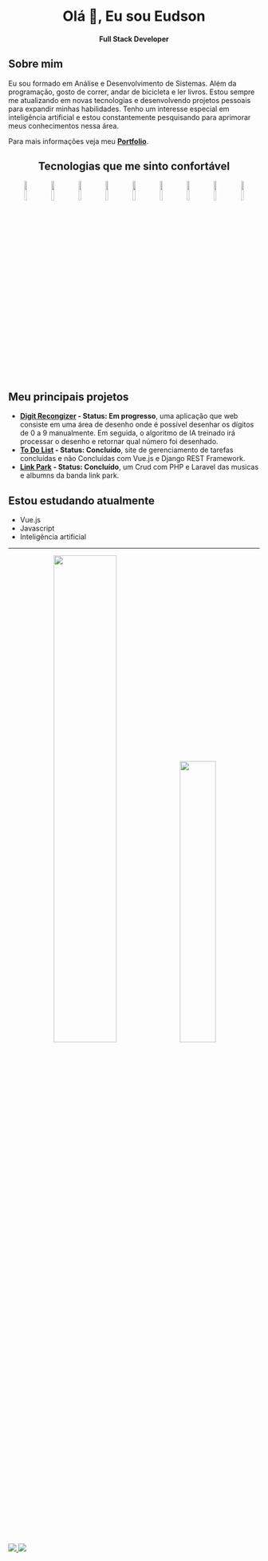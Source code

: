 <h1 align="center">Olá 👋, Eu sou Eudson</h1>
<h4 align="center">Full Stack Developer</h4>

## Sobre mim

Eu sou formado em Análise e Desenvolvimento de Sistemas. Além da programação, gosto de correr, andar de bicicleta e ler livros. Estou sempre me atualizando em novas tecnologias e desenvolvendo projetos pessoais para expandir minhas habilidades. Tenho um interesse especial em inteligência artificial e estou constantemente pesquisando para aprimorar meus conhecimentos nessa área.

Para mais informações veja meu **[Portfolio](<https://sobrancelhadodragao.github.io/eudsondeveloper/> "https://sobrancelhadodragao.github.io/eudsondeveloper/")**.

<div align="center">
        
## Tecnologias que me sinto confortável 

<img width="10%" src="https://cdn.jsdelivr.net/gh/devicons/devicon/icons/python/python-original.svg" />

<img width="10%" src="https://cdn.jsdelivr.net/gh/devicons/devicon/icons/vuejs/vuejs-original.svg" />
        
<img width="10%" src="https://cdn.jsdelivr.net/gh/devicons/devicon/icons/django/django-plain-wordmark.svg" />
    
<img width="10%" src="https://cdn.jsdelivr.net/gh/devicons/devicon/icons/php/php-plain.svg" />

<img width="10%" src="https://cdn.jsdelivr.net/gh/devicons/devicon/icons/html5/html5-plain.svg" />
        
<img width="10%" src="https://cdn.jsdelivr.net/gh/devicons/devicon/icons/css3/css3-plain.svg" />
     
<img width="10%" src="https://cdn.jsdelivr.net/gh/devicons/devicon/icons/javascript/javascript-plain.svg" />
      
<img width="10%" src="https://cdn.jsdelivr.net/gh/devicons/devicon/icons/laravel/laravel-plain-wordmark.svg" />
        
<img width="10%" src="https://cdn.jsdelivr.net/gh/devicons/devicon/icons/mysql/mysql-original-wordmark.svg" />
                
</div>

## Meu principais projetos

- **[Digit Recongizer](<https://github.com/SobrancelhaDoDragao/Digit_Recognizer>) - Status: Em progresso**, uma aplicação que web consiste em uma área de desenho onde é possível desenhar os dígitos de 0 a 9 manualmente. Em seguida, o algoritmo de IA treinado irá processar o desenho e retornar qual número foi desenhado.
- **[To Do List](<https://github.com/SobrancelhaDoDragao/To_Do_List>) - Status: Concluído**, site de gerenciamento de tarefas concluídas e não Concluídas com Vue.js e Django REST Framework.
- **[Link Park](<https://github.com/SobrancelhaDoDragao/Linkin-park>) - Status: Concluído**, um Crud com PHP e Laravel das musicas e albumns da banda link park.

## Estou estudando atualmente

- Vue.js
- Javascript
- Inteligência artificial 

-------------

<div align="center">

<img width="50%" src="https://github-readme-stats.vercel.app/api?username=SobrancelhaDoDragao&show_icons=true&theme=dark" />

<img width="38%"  src="https://github-readme-stats.vercel.app/api/top-langs/?username=SobrancelhaDoDragao&layout=compact&theme=dark" />

         
</div>

##

<a target='_blank' href="https://www.linkedin.com/in/eudsonDuraes/">
        <img src="https://img.shields.io/badge/LinkedIn-0077B5?style=for-the-badge&logo=linkedin&logoColor=white">
</a>
 
  <a target='_blank' href="mailto: eudson.duraes@gmail.com">
        <img src="https://img.shields.io/badge/-Gmail-%23EA4335?style=for-the-badge&logo=gmail&logoColor=white">
 </a>

